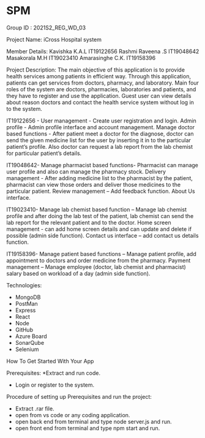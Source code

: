 # SPM

Group ID : 2021S2_REG_WD_03

Project Name: iCross Hospital system

Member Details:
      Kavishka K.A.L        IT19122656
      Rashmi Raveena .S   	IT19048642	   
      Masakorala M.H        IT19023410
      Amarasinghe C.K.      IT19158396
		
Project Description: 
The main objective of this application is to provide health services among patients in efficient way. Through this application, patients can get services from doctors, pharmacy, and laboratory. Main four roles of the system are doctors, pharmacies, laboratories and patients, and they have to register and use the application. Guest user can view details about reason doctors and contact the health service system without log in to the system.

IT19122656 - 
 User management - Create user registration and login.
 Admin profile - Admin profile interface and account management.
 Manage doctor based functions - After patient meet a doctor for the diagnose, doctor can send the given medicine list for the user by inserting it in to the particular patient’s profile. Also doctor can request a lab report from the lab chemist for particular patient’s details.


IT19048642- 
Manage pharmacist based functions- Pharmacist can manage user profile and also can manage the pharmacy stock.
Delivery management - After adding medicine list to the pharmacist by the patient, pharmacist can view those orders and deliver those medicines to the particular patient.
Review management – Add feedback function.
About Us interface.

IT19023410- 
Manage lab chemist based function – Manage lab chemist profile and after doing the lab test of the patient, lab chemist can send the lab report for the relevant patient and to the doctor.
Home screen management - can add home screen details and can update and delete if possible (admin side function).
Contact us interface – add contact us details function.

IT19158396- 
Manage patient based functions – Manage patient profile, add appointment to doctors and order medicine from the pharmacy.
Payment management – Manage employee (doctor, lab chemist and pharmacist) salary based on workload of a day (admin side function).

Technologies: 
* MongoDB
* PostMan
* Express
* React 
* Node
* GitHub
* Azure Board 
* SonarQube	
* Selenium	

How To Get Started With Your App

Prerequisites:
*Extract and run code.
* Login or register to the system.

Procedure of setting up Prerequisites and run the project:
* Extract .rar file.
* open from vs code or any coding application.
* open back end from terminal and type node server.js and run.
* open front end from terminal and type npm start and run.

